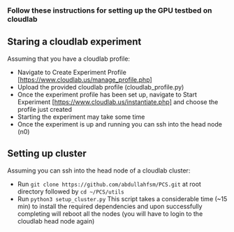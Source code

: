 ### Follow these instructions for setting up the GPU testbed on cloudlab


## Staring a cloudlab experiment
Assuming that you have a cloudlab profile:
* Navigate to Create Experiment Profile [https://www.cloudlab.us/manage_profile.php]
* Upload the provided cloudlab profile (cloudlab_profile.py)
* Once the experiment profile has been set up, navigate to Start Experiment [https://www.cloudlab.us/instantiate.php] and choose the profile just created
* Starting the experiment may take some time
* Once the experiment is up and running you can ssh into the head node (n0)


## Setting up cluster
Assuming you can ssh into the head node of a cloudlab cluster:
* Run `git clone https://github.com/abdullahfsm/PCS.git` at root directory followed by `cd ~/PCS/utils`
* Run `python3 setup_cluster.py` This script takes a considerable time (~15 min) to install the required dependencies and upon successfully completing will reboot all the nodes (you will have to login to the cloudlab head node again)